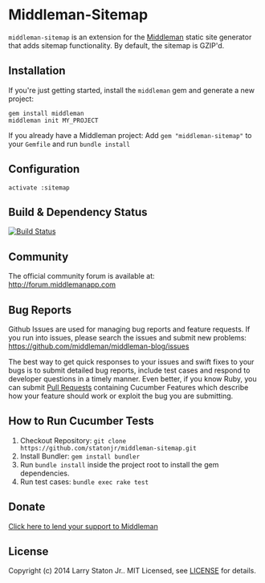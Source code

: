 # Middleman-Sitemap

`middleman-sitemap` is an extension for the [Middleman] static site generator that adds sitemap functionality. By default, the sitemap is GZIP'd.

## Installation

If you're just getting started, install the `middleman` gem and generate a new project:

```
gem install middleman
middleman init MY_PROJECT
```

If you already have a Middleman project: Add `gem "middleman-sitemap"` to your `Gemfile` and run `bundle install`

## Configuration

```
activate :sitemap
```

## Build & Dependency Status

[![Build Status](https://travis-ci.org/statonjr/middleman-sitemap.png)][travis]

## Community

The official community forum is available at: http://forum.middlemanapp.com

## Bug Reports

Github Issues are used for managing bug reports and feature requests. If you run into issues, please search the issues and submit new problems: https://github.com/middleman/middleman-blog/issues

The best way to get quick responses to your issues and swift fixes to your bugs is to submit detailed bug reports, include test cases and respond to developer questions in a timely manner. Even better, if you know Ruby, you can submit [Pull Requests](https://help.github.com/articles/using-pull-requests) containing Cucumber Features which describe how your feature should work or exploit the bug you are submitting.

## How to Run Cucumber Tests

1. Checkout Repository: `git clone https://github.com/statonjr/middleman-sitemap.git`
2. Install Bundler: `gem install bundler`
3. Run `bundle install` inside the project root to install the gem dependencies.
4. Run test cases: `bundle exec rake test`

## Donate

[Click here to lend your support to Middleman](https://spacebox.io/s/4dXbHBorC3)

## License

Copyright (c) 2014 Larry Staton Jr.. MIT Licensed, see [LICENSE] for details.

[middleman]: http://middlemanapp.com
[travis]: http://travis-ci.org/statonjr/middleman-sitemap
[LICENSE]: https://github.com/statonjr/middleman-sitemap/blob/master/LICENSE.md
